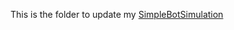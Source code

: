 This is the folder to update my [SimpleBotSimulation](https://github.com/tojangeng262/connect4games/tree/695d0d51fffcc302ad4b825116fc94ffc25f114f/SimpleBotSimulation)
